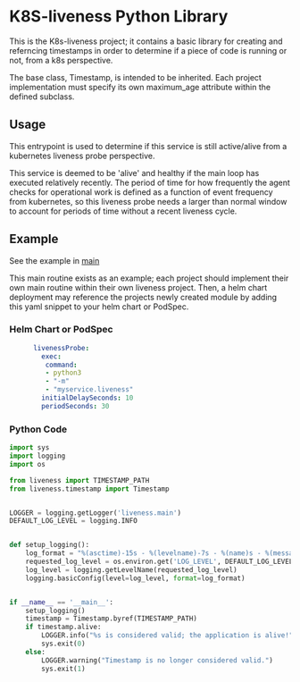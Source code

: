 # K8S-liveness Python Library

This is the K8s-liveness project; it contains a basic library for creating and referncing timestamps in order to determine if a piece of code is running or not, from a k8s perspective.

The base class, Timestamp, is intended to be inherited. Each project implementation must specify its own maximum_age attribute within the defined subclass.

## Usage

This entrypoint is used to determine if this service is still active/alive from a kubernetes liveness probe perspective.

This service is deemed to be 'alive' and healthy if the main loop has executed relatively recently. The period of time for how frequently the agent checks for operational work is defined as a function of event frequency from kubernetes, so this liveness probe needs a larger than normal window to account for periods of time without a recent liveness cycle.

## Example

See the example in [main](src/liveness/__main__.py)

This main routine exists as an example; each project should implement their own main routine within their own liveness project. Then, a helm chart deployment may reference the projects newly created module by adding this yaml snippet to your helm chart or PodSpec.

### Helm Chart or PodSpec

```yaml
      livenessProbe:
        exec:
         command:
         - python3
         - "-m"
         - "myservice.liveness"
        initialDelaySeconds: 10
        periodSeconds: 30
```

### Python Code

```python
import sys
import logging
import os

from liveness import TIMESTAMP_PATH
from liveness.timestamp import Timestamp


LOGGER = logging.getLogger('liveness.main')
DEFAULT_LOG_LEVEL = logging.INFO


def setup_logging():
    log_format = "%(asctime)-15s - %(levelname)-7s - %(name)s - %(message)s"
    requested_log_level = os.environ.get('LOG_LEVEL', DEFAULT_LOG_LEVEL)
    log_level = logging.getLevelName(requested_log_level)
    logging.basicConfig(level=log_level, format=log_format)


if __name__ == '__main__':
    setup_logging()
    timestamp = Timestamp.byref(TIMESTAMP_PATH)
    if timestamp.alive:
        LOGGER.info("%s is considered valid; the application is alive!", timestamp)
        sys.exit(0)
    else:
        LOGGER.warning("Timestamp is no longer considered valid.")
        sys.exit(1)
```
